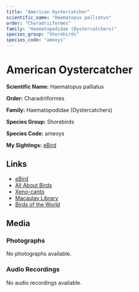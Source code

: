 ```yaml
---
title: "American Oystercatcher"
scientific_name: "Haematopus palliatus"
order: "Charadriiformes"
family: "Haematopodidae (Oystercatchers)"
species_group: "Shorebirds"
species_code: "ameoys"
---
```


# American Oystercatcher

**Scientific Name:** Haematopus palliatus

**Order:** Charadriiformes

**Family:** Haematopodidae (Oystercatchers)

**Species Group:** Shorebirds

**Species Code:** ameoys

**My Sightings:** [eBird](https://ebird.org/lifelist?r=world&time=life&spp=ameoys)

## Links
* [eBird](https://ebird.org/species/ameoys) 
* [All About Birds](https://www.allaboutbirds.org/guide/ameoys) 
* [Xeno-canto](https://www.xeno-canto.org/species/haematopus-palliatus) 
* [Macaulay Library](https://search.macaulaylibrary.org/catalog?taxonCode=ameoys&sort=rating_rank_desc)
* [Birds of the World](https://birdsoftheworld.org/bow/species/ameoys)

## Media
### Photographs
No photographs available.

### Audio Recordings
No audio recordings available.
